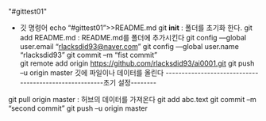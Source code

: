 "#gittest01"

  - 깃 명령어
echo “#gittest01”>>README.md 
git __init__                           : 폴더를 초기화 한다.
git add README.md                  : README.md를 폴더에 추가시킨다
git config —global user.email “rlacksdid93@naver.com”
git config —global user.name “rlacksdid93”
git commit –m “fist commit”  
git remote add origin https://github.com/rlacksdid93/ai0001.git
git push –u origin master
 깃에 파일이나 데이터를 올린다
-------------------------------------------------------초기 설정--------

git pull origin master : 허브의 데이터를 가져온다 
git add abc.text
git commit –m “second commit”
git push –u origin master
